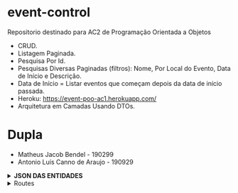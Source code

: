 # event-control

Repositorio destinado para AC2 de Programação Orientada a Objetos

 - CRUD.
 - Listagem Paginada.
 - Pesquisa Por Id.
 - Pesquisas Diversas Paginadas (filtros): Nome, Por Local do Evento, Data de Início e Descrição.
 - Data de Início = Listar eventos que começam depois da data de início passada.
 - Heroku: https://event-poo-ac1.herokuapp.com/
 - Arquitetura em Camadas Usando DTOs.

# Dupla
 - Matheus Jacob Bendel - 190299
 - Antonio Luís Canno de Araujo - 190929

 <details>
  <summary><strong>JSON DAS ENTIDADES</strong></summary>
  
  <br />
  
  <p align="left">

```json
EVENT
{
    "adminId": 1,
    "name": "Plugin: Desafios do 5G",
    "description": "Um evento 100% online, interativo e aberto ao público, com speakers internacionais.",
    "startDate": "2021-07-01",
    "endDate": "2021-07-07",
    "startTime": "08:00:00",
    "endTime": "22:30:00",
    "email": "desafio5g@puglin.com.br",
    "amountFreeTickets": 50,
    "amountPayedTickets": 250,
    "priceTicket": 5.00
}

ADMIN
{
    "name": "Sahara",
    "email": "sahara@gmail.com",
    "phoneNumber": "11959325987"
}

ATTEND
{
    "name": "Bianca",
    "email": "biancafeira@gmail.com",
    "balance": 500
}

PLACE
{
  "name": "FACENS",
  "adress": "Rodovia Senador José Ermírio de Moraes, 1425 - Jardim Constantino Matucci, Sorocaba"
}

TICKET
{
  "attendId": 2,
  "type": "PAYED"
}
```
  </p>
  
</details>

<details>
 <summary>Routes</summary>
 
 ## Events

- Get: /events
  - Busca todos os eventos, você pode passar os Query Params como `page` e `limit` para fazer paginação e seus detalhes são retornados nos `Headers`, e Query Params como `name`, `description`, `emailContact` ou `startDate` para filtrar os resultados ou fazer uma pesquisa.
  - Exemplo: /events?page=0&limit=1&name=Matheus
  - Exemplo: /events?page=0&limit=1&startDate=2021-03-20
  - Exemplo: /events?page=0&limit=1&name=Matheus

- Post: /events
  - Cria um novo evento.

 ```json
{
   "name": "Introdução Java",
   "description": "Palestra introdutoria sobre tecnologia Linguagem Java, crescimento, mercado e inovação",
   "startDate": "2021-05-30",
   "endDate": "2021-06-02",
   "startTime": "18:00:00",
   "endTime": "18:00:00",
   "email": "suporte@linguagemjava.com.br",
   "amountFreeTickets": "0",
   "amountPayedTickets": "100",
   "priceTicket": "50"
}
```

- Get: /events/{eventId}
  - Busca um evento pelo seu ID.
  
- Put: /events/{eventId}
  - Atualiza um evento pelo seu ID.

```json
{
  "name": "Introdução C",
  "description": "Palestra introdutoria sobre tecnologia Linguagem C, crescimento, mercado e inovação",
  "startDate": "2021-05-30",
  "endDate": "2021-06-02",
  "startTime": "18:00:00",
  "endTime": "18:00:00",
  "email": "suporte@linguagemc.com.br",
  "amountFreeTickets": "0",
  "amountPayedTickets": "100",
  "priceTicket": "50"
  "adminId": 1
}
```

- Delete: /events/{eventId}
  - Remove um evento pelo seu ID.

## Admins

- POST: /admins
  - Cria um admin.

```json
{
  "name": "Matheus Jacob Bendel",
  "email": "matheus.bendel@facens.com.br",
  "phoneNumber": "11999999999"
}
```

- PUT: /admins/{adminId}
  - Edita um admin.

```json
{
  "name": "Matheus Jacob Bendel",
  "email": "matheus.bendel@facens.br",
  "phoneNumber": "11997498752"
}
```

- GET: /admins/{adminId}
  - Busca um admin.

- GET: /admins
  - Busca vários admins.

- DELETE: /admins/{adminId}
  - Remove um admin.

## Attendees

- POST: /attendees
  - Cria um participante.

```json
{
  "name": "Matheus Jacob",
  "email": "matheus.bendel@facens.br"
}
```

- PUT: /attendees/{attendeeId}
  - Atualiza um participante.

```json
{
  "name": "Antonio Luis Canno de Araujo",
  "email": "190929@facens.br"
}
```

- GET: /attendees/{attendeeId}
  - Busca um participante.

- GET: /attendees
  - Busca vários participantes.

- DELETE: /attendees/{attendeeId}
  - Remove um participante.

```json
{
  "name": "Antonio Luis Canno de Araujo",
  "email": "190929@facens.br"
}
```

## Places

- POST: /places
  - Cria um lugar.

```json
{
  "name": "Casa do Joga10",
  "address": "Rua Monsenhor Benedito Mário Calazans"
}
```

- PUT: /places/{placeId}
  - Atualiza um lugar.

```json
{
   "name": "OXFORD",
   "address": "Lower Farm House, Lower Rd"
}
```

- GET: /places/{placeId}
  - Busca um lugar.

- GET: /places
  - Busca vários lugares.

- DELETE: /places/{placeId}
  - Remove um lugar.

## events/{eventId}/places

- POST: /events/{eventId}/places/{placeId}
  - Adiciona um lugar a um evento.

- DELETE: /events/{eventId}/places/{placeId}
  - Remove um lugar a um evento.

## events/{eventId}/tickets
  
- GET: /events/{eventId}/tickets
  - Busca os Tickets de um evento.
  
- POST: /events/{eventId}/tickets
  - Vende um ticket para um attendee.
  - Separação feita entre tickets pagos e gratuitos através do campo "type", onde FREE é gratuito e PAYED é pago.

```json
{
  "attendeId": 5,
  "type": 1
}
```

- DEL: /events/{eventId}/tickets
  - Remove ticket vendido.
  - Separação feita entre tickets pagos e gratuitos através do campo "type", onde 0 é gratuito e 1 é pago.

```json
{
  "attendeId": 5,
  "type": 0
}
```
 </detail>
